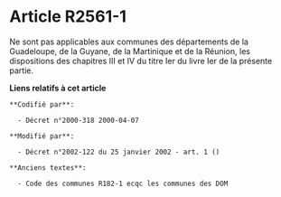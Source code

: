 # Article R2561-1

Ne sont pas applicables aux communes des départements de la Guadeloupe, de la Guyane, de la Martinique et de la Réunion, les
dispositions des chapitres III et IV du titre Ier du livre Ier de la présente partie.

**Liens relatifs à cet article**

	**Codifié par**:

	  - Décret n°2000-318 2000-04-07

	**Modifié par**:

	  - Décret n°2002-122 du 25 janvier 2002 - art. 1 ()

	**Anciens textes**:

	  - Code des communes R182-1 ecqc les communes des DOM
